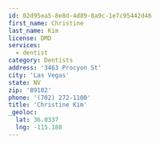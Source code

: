 ```yaml
---
id: 02d95ea5-8e8d-4d89-8a9c-1e7c95442d46
first_name: Christine
last_name: Kim
license: DMD
services:
  - dentist
category: Dentists
address: '3463 Procyon St'
city: 'Las Vegas'
state: NV
zip: '89102'
phone: '(702) 272-1100'
title: 'Christine Kim'
_geoloc:
  lat: 36.0337
  lng: -115.188
---
```

